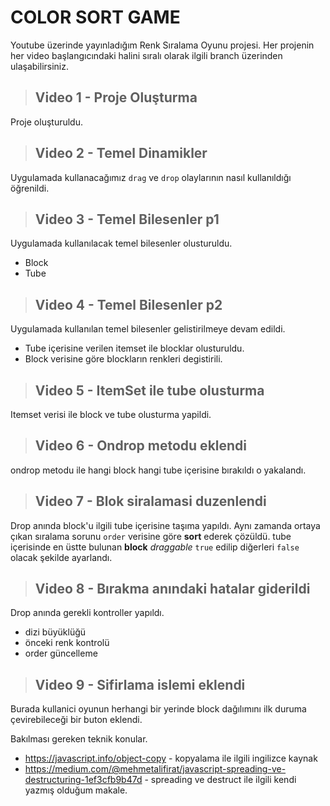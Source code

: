 # COLOR SORT GAME

Youtube üzerinde yayınladığım Renk Sıralama Oyunu projesi.
Her projenin her video başlangıcındaki halini sıralı olarak ilgili branch üzerinden ulaşabilirsiniz.

> ## Video 1 - Proje Oluşturma

Proje oluşturuldu.

> ## Video 2 - Temel Dinamikler

Uygulamada kullanacağımız `drag` ve `drop` olaylarının nasıl kullanıldığı öğrenildi.

> ## Video 3 - Temel Bilesenler p1

Uygulamada kullanılacak temel bilesenler olusturuldu.

- Block
- Tube

> ## Video 4 - Temel Bilesenler p2

Uygulamada kullanılan temel bilesenler gelistirilmeye devam edildi.

- Tube içerisine verilen itemset ile blocklar olusturuldu.
- Block verisine göre blockların renkleri degistirili.

> ## Video 5 - ItemSet ile tube olusturma

Itemset verisi ile block ve tube olusturma yapildi.

> ## Video 6 - Ondrop metodu eklendi

ondrop metodu ile hangi block hangi tube içerisine bırakıldı o yakalandı.

> ## Video 7 - Blok siralamasi duzenlendi

Drop anında block'u ilgili tube içerisine taşıma yapıldı. Aynı zamanda ortaya çıkan sıralama sorunu `order` verisine göre **sort** ederek çözüldü.
tube içerisinde en üstte bulunan **block** _draggable_ `true` edilip diğerleri `false` olacak şekilde ayarlandı.

> ## Video 8 - Bırakma anındaki hatalar giderildi

Drop anında gerekli kontroller yapıldı.

- dizi büyüklüğü
- önceki renk kontrolü
- order güncelleme

> ## Video 9 - Sifirlama islemi eklendi

Burada kullanici oyunun herhangi bir yerinde block dağılımını ilk duruma çevirebileceği bir buton eklendi.

Bakılması gereken teknik konular.

- <https://javascript.info/object-copy> - kopyalama ile ilgili ingilizce kaynak
- <https://medium.com/@mehmetalifirat/javascript-spreading-ve-destructuring-1ef3cfb9b47d> - spreading ve destruct ile ilgili kendi yazmış olduğum makale.
